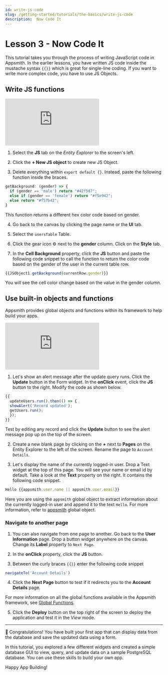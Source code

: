 ```yaml
---
id: write-js-code
slug: /getting-started/tutorials/the-basics/write-js-code
description:  Now Code It
---
```


# Lesson 3 - Now Code It

This tutorial takes you through the process of writing JavaScript code in Appsmith. In the earlier lessons, you have written JS code inside the mustache syntax `{{}}` which is great for single-line coding. If you want to write more complex code, you have to use JS Objects.

## Write JS functions

<div style={{ position: "relative", paddingBottom: "calc(50.520833333333336% + 41px)", height: "0", width: "100%" }}>
  <iframe src="https://demo.arcade.software/mp0l5PT6JndQqzxWAk0X?embed" frameborder="0" loading="lazy" webkitallowfullscreen mozallowfullscreen allowfullscreen style={{ position: "absolute", top: "0", left: "0", width: "100%", height: "100%", colorScheme: "light" }} title="Appsmith | Connect Data">
  </iframe>
</div>

1. Select the **JS** tab on the *Entity Explorer* to the screen's left. 

2. Click the **+ New JS object** to create new JS Object. 

3. Delete everything within `export default {}`. Instead, paste the following function inside the braces.

  ```javascript
  getBackground: (gender) => {
    if (gender == 'male') return "#42f587";
    else if (gender == 'female') return "#f5e942";
    else return "#f57b42";
  }
  ```
  This function returns a different hex color code based on gender. 

4. Go back to the canvas by clicking the page name or the **UI** tab.

5. Select the `usersTable` Table. 

6. Click the gear icon ⚙️ next to the **gender** column. Click on the **Style** tab.

7. In the **Cell Background** property, click the **JS** button and paste the following code snippet to call the function to return the color code based on the gender of the user in the current table row.

  ```js
  {{JSObject1.getBackground(currentRow.gender)}}
  ```

  You will see the cell color change based on the value in the gender column.

## Use built-in objects and functions

Appsmith provides global objects and functions within its framework to help build your apps. 

<div style={{ position: "relative", paddingBottom: "calc(50.520833333333336% + 41px)", height: "0", width: "100%" }}>
  <iframe src="https://demo.arcade.software/5lOBkGnAvnfbBFsKpC4h?embed" frameborder="0" loading="lazy" webkitallowfullscreen mozallowfullscreen allowfullscreen style={{ position: "absolute", top: "0", left: "0", width: "100%", height: "100%", colorScheme: "light" }} title="Appsmith | Connect Data">
  </iframe>
</div>

1. Let's show an alert message after the update query runs. Click the **Update** button in the Form widget. In the **onClick** event, click the **JS** button to the right. Modify the code as shown below.
  ```javascript
  {{
    updateUsers.run().then(() => {
    showAlert('Record updated');
    getUsers.run();
    });
  }}
  ```
  Test by editing any record and click the **Update** button to see the alert message pop up on the top of the screen.

2. Create a new blank page by clicking on the **+** next to **Pages** on the Entity Explorer to the left of the screen. Rename the page to `Account Details`.  


3. Let's display the name of the currently logged-in user. Drop a Text widget at the top of this page. You will see your name or email id by default. Take a look at the **Text** property on the right. It contains the following code snippet.

  ```javascript
  Hello {{appsmith.user.name || appsmith.user.email}}
  ```
  Here you are using the `appsmith` global object to extract information about the currently logged-in user and append it to the text `Hello`. For more information, refer to [appsmith](/reference/appsmith-framework/context-object) global object.

### Navigate to another page  

1. You can also navigate from one page to another. Go back to the **User Information** page. Drop a button widget anywhere on the canvas. Change its **Label** property to `Next Page`.

2. In the **onClick** property, click the **JS** button. 

3. Between the curly braces `{{}}` enter the following code snippet

  ```javascript
  navigateTo('Account Details')
  ```

4. Click the **Next Page** button to test if it redirects you to the **Account Details** page. 

For more information on all the global functions available in the Appsmith framework, see [Global Functions](/reference/appsmith-framework/widget-actions).


5. Click the **Deploy** button on the top right of the screen to deploy the application and test it in the *View* mode.

---

🚩 Congratulations! You have built your first app that can display data from the database and save the updated data using a form.

In this tutorial, you explored a few different widgets and created a simple database GUI to view, query, and update data on a sample PostgreSQL database. You can use these skills to build your own app.

Happy App Building!